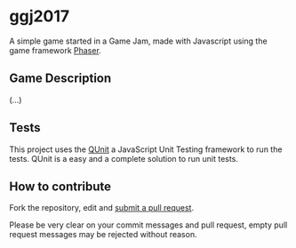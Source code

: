 # ggj2017

A simple game started in a Game Jam, made with Javascript using the game framework [Phaser](https://phaser.io/).

## Game Description
(...)

## Tests

This project uses the [QUnit](https://qunitjs.com/) a JavaScript Unit Testing framework to run the tests. QUnit is a easy and a complete solution to run unit tests.

## How to contribute

Fork the repository, edit and [submit a pull request](https://github.com/marabesi/ggj2017/pulls).

Please be very clear on your commit messages and pull request, empty pull request messages may be rejected without reason.

